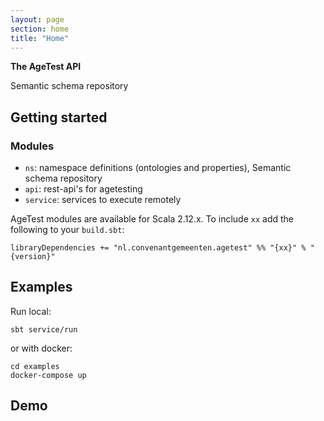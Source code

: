 ```yaml
---
layout: page
section: home
title: "Home"
---
```

**The AgeTest API**

Semantic schema repository

## Getting started

### Modules

- `ns`: namespace definitions (ontologies and properties), Semantic schema repository
- `api`: rest-api's for agetesting
- `service`: services to execute remotely

AgeTest modules are available for Scala 2.12.x. 
To include `xx` add the following to your `build.sbt`:
```
libraryDependencies += "nl.convenantgemeenten.agetest" %% "{xx}" % "{version}"
```

## Examples
Run local:
```
sbt service/run
```
or with docker:
```
cd examples
docker-compose up
```

## Demo

